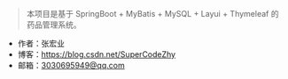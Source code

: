 > 本项目是基于 SpringBoot + MyBatis + MySQL + Layui + Thymeleaf 的药品管理系统。
- 作者：张宏业
- 博客：https://blog.csdn.net/SuperCodeZhy
- 邮箱：3030695949@qq.com
